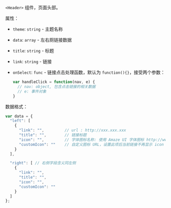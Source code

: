 `<Header>` 组件，页面头部。

属性：

- `theme`: `string` - 主题名称
- `data`: `array` - 左右厕链接数据
- `title`: `string` - 标题
- `link`: `string` - 链接
- `onSelect`: `func` - 链接点击处理函数，默认为 `function(){}`，接受两个参数：

  ```js
  var handleClick = function(nav, e) {
    // nav: object, 包含点击链接的相关数据
    // e: 事件对象
  }
  ```


数据格式：

```js
var data = {
  "left": [
    {
      "link": "",         // url : http://xxx.xxx.xxx
      "title": "",        // 链接标题
      "icon": "",         // 字体图标名称: 使用 Amaze UI 字体图标 http://www.amazeui.org/css/icon
      "customIcon": ""    // 自定义图标 URL，设置此项后当前链接不再显示 icon
    }
  ],

  "right": [ // 右侧字段含义同左侧
    {
      "link": "",
      "title": "",
      "icon": "",
      "customIcon": ""
    }
  ]
};
```
